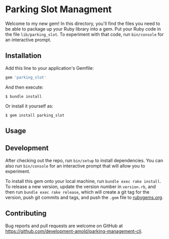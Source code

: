 # Parking Slot Managment

Welcome to my new gem! In this directory, you'll find the files you need to be able to package up your Ruby library into a gem. Put your Ruby code in the file `lib/parking_slot`. To experiment with that code, run `bin/console` for an interactive prompt.

<!-- TODO: Delete this and the text above, and describe your gem -->

## Installation

Add this line to your application's Gemfile:

```ruby
gem 'parking_slot'
```

And then execute:

    $ bundle install

Or install it yourself as:

    $ gem install parking_slot

## Usage

<!-- TODO: Write usage instructions here -->

## Development

After checking out the repo, run `bin/setup` to install dependencies. You can also run `bin/console` for an interactive prompt that will allow you to experiment.

To install this gem onto your local machine, run `bundle exec rake install`. To release a new version, update the version number in `version.rb`, and then run `bundle exec rake release`, which will create a git tag for the version, push git commits and tags, and push the `.gem` file to [rubygems.org](https://rubygems.org).

## Contributing

Bug reports and pull requests are welcome on GitHub at https://github.com/development-amold/parking-management-cli.

